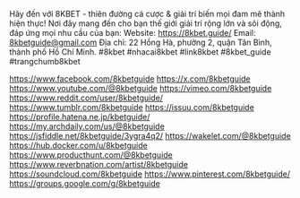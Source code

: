 Hãy đến với 8KBET - thiên đường cá cược & giải trí biến mọi đam mê thành hiện thực! Nơi đây mang đến cho bạn thế giới giải trí rộng lớn và sôi động, đáp ứng mọi nhu cầu của bạn:
Website: https://8kbet.guide/
Email: 8kbetguide@gmail.com
Địa chỉ: 22 Hồng Hà, phường 2, quận Tân Bình, thành phố Hồ Chí Minh.
#8kbet #nhacai8kbet #link8kbet #8kbet_guide #trangchumb8kbet

https://www.facebook.com/8kbetguide
https://x.com/8kbetguide
https://www.youtube.com/@8kbetguide
https://vimeo.com/8kbetguide
https://www.reddit.com/user/8kbetguide/
https://www.tumblr.com/8kbetguide
https://issuu.com/8kbetguide
https://profile.hatena.ne.jp/kbetguide/
https://my.archdaily.com/us/@8kbetguide
https://jsfiddle.net/8kbetguide/3ygra4q2/
https://wakelet.com/@8kbetguide
https://hub.docker.com/u/8kbetguide
https://www.producthunt.com/@8kbetguide
https://www.reverbnation.com/artist/8kbetguide
https://soundcloud.com/8kbetguide
https://www.pinterest.com/8kbetguide/
https://groups.google.com/g/8kbetguide
